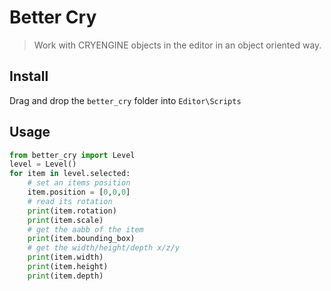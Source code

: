 # Better Cry
> Work with CRYENGINE objects in the editor in an object oriented way.

## Install
Drag and drop the `better_cry` folder into `Editor\Scripts`

## Usage
```python
from better_cry import Level
level = Level()
for item in level.selected:
    # set an items position
    item.position = [0,0,0]
    # read its rotation
    print(item.rotation)
    print(item.scale)
    # get the aabb of the item
    print(item.bounding_box)
    # get the width/height/depth x/z/y
    print(item.width)
    print(item.height)
    print(item.depth)
```
